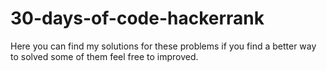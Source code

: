 # 30-days-of-code-hackerrank
 Here you can find my solutions for these problems if you find a better way to solved some of them feel free to improved. 
